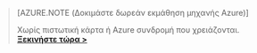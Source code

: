 >[AZURE.NOTE (Δοκιμάστε δωρεάν εκμάθηση μηχανής Azure)]
>
>Χωρίς πιστωτική κάρτα ή Azure συνδρομή που χρειάζονται. <a href="https://studio.azureml.net/?selectAccess=true&o=2" target="_blank">**Ξεκινήστε τώρα >**</a>
